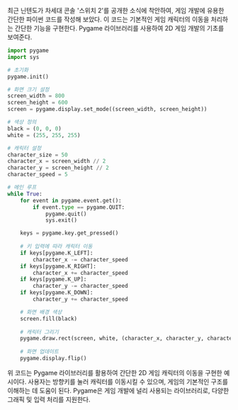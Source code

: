 최근 닌텐도가 차세대 콘솔 '스위치 2'를 공개한 소식에 착안하여, 게임 개발에 유용한 간단한 파이썬 코드를 작성해 보았다. 이 코드는 기본적인 게임 캐릭터의 이동을 처리하는 간단한 기능을 구현한다. Pygame 라이브러리를 사용하여 2D 게임 개발의 기초를 보여준다.

```python
import pygame
import sys

# 초기화
pygame.init()

# 화면 크기 설정
screen_width = 800
screen_height = 600
screen = pygame.display.set_mode((screen_width, screen_height))

# 색상 정의
black = (0, 0, 0)
white = (255, 255, 255)

# 캐릭터 설정
character_size = 50
character_x = screen_width // 2
character_y = screen_height // 2
character_speed = 5

# 메인 루프
while True:
    for event in pygame.event.get():
        if event.type == pygame.QUIT:
            pygame.quit()
            sys.exit()

    keys = pygame.key.get_pressed()
    
    # 키 입력에 따라 캐릭터 이동
    if keys[pygame.K_LEFT]:
        character_x -= character_speed
    if keys[pygame.K_RIGHT]:
        character_x += character_speed
    if keys[pygame.K_UP]:
        character_y -= character_speed
    if keys[pygame.K_DOWN]:
        character_y += character_speed

    # 화면 배경 색상
    screen.fill(black)
    
    # 캐릭터 그리기
    pygame.draw.rect(screen, white, (character_x, character_y, character_size, character_size))
    
    # 화면 업데이트
    pygame.display.flip()
```

위 코드는 Pygame 라이브러리를 활용하여 간단한 2D 게임 캐릭터의 이동을 구현한 예시이다. 사용자는 방향키를 눌러 캐릭터를 이동시킬 수 있으며, 게임의 기본적인 구조를 이해하는 데 도움이 된다. Pygame은 게임 개발에 널리 사용되는 라이브러리로, 다양한 그래픽 및 입력 처리를 지원한다.